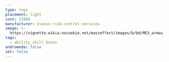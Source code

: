 ```yaml
---
type: legs
placement: light
cost: 11900
manufacturer: elanus-risk-control-services
image: >-
  https://vignette.wikia.nocookie.net/masseffect/images/b/bd/ME3_armax_arsenal_legs.png/revision/latest/scale-to-width-down/100?cb=20120314171803
tags:
  - ability_skill_bonus
andromeda: false
set: false
---
```

